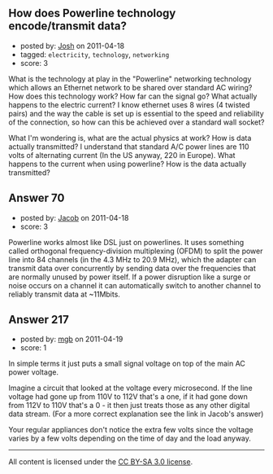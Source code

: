 ## How does Powerline technology encode/transmit data?

- posted by: [Josh](https://stackexchange.com/users/-1/20-josh) on 2011-04-18
- tagged: `electricity`, `technology`, `networking`
- score: 3

What is the technology at play in the "Powerline" networking technology which allows an Ethernet network to be shared over standard AC wiring? How does this technology work? How far can the signal go? What actually happens to the electric current? I know ethernet uses 8 wires (4 twisted pairs) and the way the cable is set up is essential to the speed and reliability of the connection, so how can this be achieved over a standard wall socket?

What I'm wondering is, what are the actual physics at work? How is data actually transmitted? I understand that standard A/C power lines are 110 volts of alternating current (In the US anyway, 220 in Europe). What happens to the current when using powerline? How is the data actually transmitted?


## Answer 70

- posted by: [Jacob](https://stackexchange.com/users/-1/28-jacob) on 2011-04-18
- score: 3

Powerline works almost like DSL just on powerlines. It uses something called  orthogonal frequency-division multiplexing (OFDM) to split the power line into 84 channels (in the 4.3 MHz to 20.9 MHz), which the adapter can transmit data over concurrently by sending data over the frequencies that are normally unused by power itself. If a power disruption like a surge or noise occurs on a channel it can automatically switch to another channel to reliably transmit data at ~11Mbits. 


## Answer 217

- posted by: [mgb](https://stackexchange.com/users/-1/15-mgb) on 2011-04-19
- score: 1

In simple terms it just puts a small signal voltage on top of the main AC power voltage.

Imagine a circuit that looked at the voltage every microsecond. If the line voltage had gone up from 110V to 112V that's a one, if it had gone down from 112V to 110V that's a 0 - it then just treats those as any other digital data stream.  (For a more correct explanation see the link in Jacob's answer)

Your regular appliances don't notice the extra few volts since the voltage varies by a few volts depending on the time of day and the load anyway.



---

All content is licensed under the [CC BY-SA 3.0 license](https://creativecommons.org/licenses/by-sa/3.0/).
